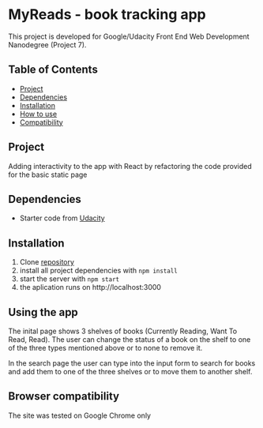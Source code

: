 # MyReads - book tracking app
This project is developed for Google/Udacity Front End Web Development Nanodegree (Project 7).

## Table of Contents

* [Project](#project)
* [Dependencies](#dependencies)
* [Installation](#installation)
* [How to use](#using-the-app)
* [Compatibility](#browser-compatibility)

## Project 
Adding interactivity to the app with React by refactoring the code provided for the basic static page

## Dependencies
- Starter code from [Udacity](https://github.com/udacity/reactnd-project-myreads-starter)  

## Installation
1. Clone [repository](https://github.com/jpacsai/Restaurant_Reviews_App)
2. install all project dependencies with `npm install`
3. start the server with `npm start`
4. the aplication runs on http://localhost:3000

## Using the app
The inital page shows 3 shelves of books (Currently Reading, Want To Read, Read). The user can change the status of a book on the shelf to one of the three types mentioned above or to none to remove it.

In the search page the user can type into the input form to search for books and add them to one of the three shelves or to move them to another shelf.

## Browser compatibility
The site was tested on Google Chrome only
